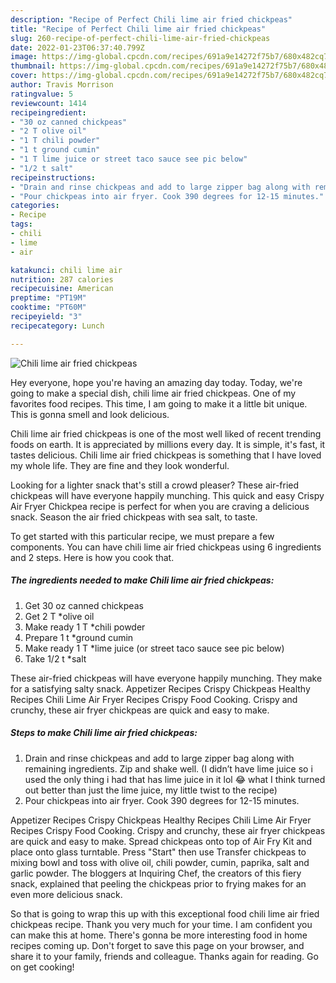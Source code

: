 ```yaml
---
description: "Recipe of Perfect Chili lime air fried chickpeas"
title: "Recipe of Perfect Chili lime air fried chickpeas"
slug: 260-recipe-of-perfect-chili-lime-air-fried-chickpeas
date: 2022-01-23T06:37:40.799Z
image: https://img-global.cpcdn.com/recipes/691a9e14272f75b7/680x482cq70/chili-lime-air-fried-chickpeas-recipe-main-photo.jpg
thumbnail: https://img-global.cpcdn.com/recipes/691a9e14272f75b7/680x482cq70/chili-lime-air-fried-chickpeas-recipe-main-photo.jpg
cover: https://img-global.cpcdn.com/recipes/691a9e14272f75b7/680x482cq70/chili-lime-air-fried-chickpeas-recipe-main-photo.jpg
author: Travis Morrison
ratingvalue: 5
reviewcount: 1414
recipeingredient:
- "30 oz canned chickpeas"
- "2 T olive oil"
- "1 T chili powder"
- "1 t ground cumin"
- "1 T lime juice or street taco sauce see pic below"
- "1/2 t salt"
recipeinstructions:
- "Drain and rinse chickpeas and add to large zipper bag along with remaining ingredients. Zip and shake well. (I didn’t have lime juice so i used the only thing i had that has lime juice in it lol 😂 what I think turned out better than just the lime juice, my little twist to the recipe)"
- "Pour chickpeas into air fryer. Cook 390 degrees for 12-15 minutes."
categories:
- Recipe
tags:
- chili
- lime
- air

katakunci: chili lime air 
nutrition: 287 calories
recipecuisine: American
preptime: "PT19M"
cooktime: "PT60M"
recipeyield: "3"
recipecategory: Lunch

---
```



![Chili lime air fried chickpeas](https://img-global.cpcdn.com/recipes/691a9e14272f75b7/680x482cq70/chili-lime-air-fried-chickpeas-recipe-main-photo.jpg)

Hey everyone, hope you're having an amazing day today. Today, we're going to make a special dish, chili lime air fried chickpeas. One of my favorites food recipes. This time, I am going to make it a little bit unique. This is gonna smell and look delicious.

Chili lime air fried chickpeas is one of the most well liked of recent trending foods on earth. It is appreciated by millions every day. It is simple, it's fast, it tastes delicious. Chili lime air fried chickpeas is something that I have loved my whole life. They are fine and they look wonderful.

Looking for a lighter snack that&#39;s still a crowd pleaser? These air-fried chickpeas will have everyone happily munching. This quick and easy Crispy Air Fryer Chickpea recipe is perfect for when you are craving a delicious snack. Season the air fried chickpeas with sea salt, to taste.


To get started with this particular recipe, we must prepare a few components. You can have chili lime air fried chickpeas using 6 ingredients and 2 steps. Here is how you cook that.

<!--inarticleads1-->

##### The ingredients needed to make Chili lime air fried chickpeas:

1. Get 30 oz canned chickpeas
1. Get 2 T *olive oil
1. Make ready 1 T *chili powder
1. Prepare 1 t *ground cumin
1. Make ready 1 T *lime juice (or street taco sauce see pic below)
1. Take 1/2 t *salt


These air-fried chickpeas will have everyone happily munching. They make for a satisfying salty snack. Appetizer Recipes Crispy Chickpeas Healthy Recipes Chili Lime Air Fryer Recipes Crispy Food Cooking. Crispy and crunchy, these air fryer chickpeas are quick and easy to make. 

<!--inarticleads2-->

##### Steps to make Chili lime air fried chickpeas:

1. Drain and rinse chickpeas and add to large zipper bag along with remaining ingredients. Zip and shake well. (I didn’t have lime juice so i used the only thing i had that has lime juice in it lol 😂 what I think turned out better than just the lime juice, my little twist to the recipe)
1. Pour chickpeas into air fryer. Cook 390 degrees for 12-15 minutes.


Appetizer Recipes Crispy Chickpeas Healthy Recipes Chili Lime Air Fryer Recipes Crispy Food Cooking. Crispy and crunchy, these air fryer chickpeas are quick and easy to make. Spread chickpeas onto top of Air Fry Kit and place onto glass turntable. Press &#34;Start&#34; then use Transfer chickpeas to mixing bowl and toss with olive oil, chili powder, cumin, paprika, salt and garlic powder. The bloggers at Inquiring Chef, the creators of this fiery snack, explained that peeling the chickpeas prior to frying makes for an even more delicious snack. 

So that is going to wrap this up with this exceptional food chili lime air fried chickpeas recipe. Thank you very much for your time. I am confident you can make this at home. There's gonna be more interesting food in home recipes coming up. Don't forget to save this page on your browser, and share it to your family, friends and colleague. Thanks again for reading. Go on get cooking!

